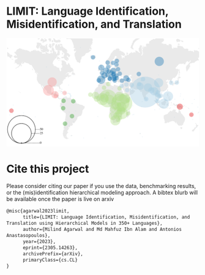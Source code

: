 # LIMIT: Language Identification, Misidentification, and Translation


![](map_svg.svg) 

# Cite this project
Please consider citing our paper if you use the data, benchmarking results, or the (mis)identification hierarchical modeling approach. A bibtex blurb will be available once the paper is live on arxiv
```
@misc{agarwal2023limit,
      title={LIMIT: Language Identification, Misidentification, and Translation using Hierarchical Models in 350+ Languages}, 
      author={Milind Agarwal and Md Mahfuz Ibn Alam and Antonios Anastasopoulos},
      year={2023},
      eprint={2305.14263},
      archivePrefix={arXiv},
      primaryClass={cs.CL}
}
```

